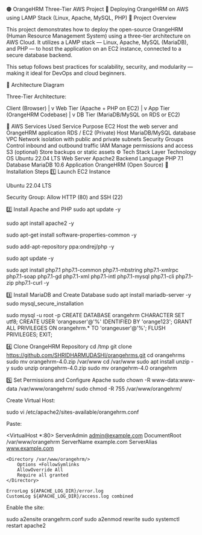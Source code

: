 🟠 OrangeHRM Three-Tier AWS Project
🚀 Deploying OrangeHRM on AWS using LAMP Stack (Linux, Apache, MySQL, PHP)
📘 Project Overview

This project demonstrates how to deploy the open-source OrangeHRM (Human Resource Management System) using a three-tier architecture on AWS Cloud.
It utilizes a LAMP stack — Linux, Apache, MySQL (MariaDB), and PHP — to host the application on an EC2 instance, connected to a secure database backend.

This setup follows best practices for scalability, security, and modularity — making it ideal for DevOps and cloud beginners.

🧱 Architecture Diagram

Three-Tier Architecture:

Client (Browser)
       |
       v
  Web Tier (Apache + PHP on EC2)
       |
       v
  App Tier (OrangeHRM Codebase)
       |
       v
  DB Tier (MariaDB/MySQL on RDS or EC2)

🧩 AWS Services Used
Service	Purpose
EC2	Host the web server and OrangeHRM application
RDS / EC2 (Private)	Host MariaDB/MySQL database
VPC	Network isolation with public and private subnets
Security Groups	Control inbound and outbound traffic
IAM	Manage permissions and access
S3 (optional)	Store backups or static assets
⚙️ Tech Stack
Layer	Technology
OS	Ubuntu 22.04 LTS
Web Server	Apache2
Backend Language	PHP 7.1
Database	MariaDB 10.6
Application	OrangeHRM (Open Source)
🔧 Installation Steps
1️⃣ Launch EC2 Instance

Ubuntu 22.04 LTS

Security Group: Allow HTTP (80) and SSH (22)

2️⃣ Install Apache and PHP
sudo apt update -y

sudo apt install apache2 -y

sudo apt-get install software-properties-common -y

sudo add-apt-repository ppa:ondrej/php -y

sudo apt update -y

sudo apt install php7.1 php7.1-common php7.1-mbstring php7.1-xmlrpc php7.1-soap php7.1-gd php7.1-xml php7.1-intl php7.1-mysql php7.1-cli php7.1-zip php7.1-curl -y

3️⃣ Install MariaDB and Create Database
sudo apt install mariadb-server -y
sudo mysql_secure_installation

sudo mysql -u root -p
CREATE DATABASE orangehrm CHARACTER SET utf8;
CREATE USER 'orangeuser'@'%' IDENTIFIED BY 'orange123';
GRANT ALL PRIVILEGES ON orangehrm.* TO 'orangeuser'@'%';
FLUSH PRIVILEGES;
EXIT;

4️⃣ Clone OrangeHRM Repository
cd /tmp
git clone https://github.com/SHRIDHARMUDASHI/orangehrms.git
cd orangehrms
sudo mv orangehrm-4.0.zip /var/www
cd /var/www
sudo apt install unzip -y
sudo unzip orangehrm-4.0.zip
sudo mv orangehrm-4.0 orangehrm

5️⃣ Set Permissions and Configure Apache
sudo chown -R www-data:www-data /var/www/orangehrm/
sudo chmod -R 755 /var/www/orangehrm/


Create Virtual Host:

sudo vi /etc/apache2/sites-available/orangehrm.conf


Paste:

<VirtualHost *:80>
    ServerAdmin admin@example.com
    DocumentRoot /var/www/orangehrm
    ServerName example.com
    ServerAlias www.example.com

    <Directory /var/www/orangehrm/>
        Options +FollowSymlinks
        AllowOverride All
        Require all granted
    </Directory>

    ErrorLog ${APACHE_LOG_DIR}/error.log
    CustomLog ${APACHE_LOG_DIR}/access.log combined
</VirtualHost>


Enable the site:

sudo a2ensite orangehrm.conf
sudo a2enmod rewrite
sudo systemctl restart apache2
